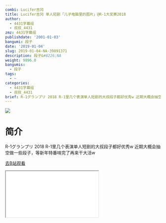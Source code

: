 ```yaml
---
combi: Lucifer吉冈
title: Lucifer吉冈 单人短剧「儿子电脑里的图片」@R-1大奖赛2018
author:
  - 4431字幕组
  - 叔叔_4431
zmz: 4431字幕组
publishdate: '2001-01-03'
bangumi: 段子
date: '2019-01-04'
slug: 2019-01-04-NA-39891371
description: 段子&#8226;NA
weight: 9896.0
bangumis:
  - 段子
tags:
  - ~
categories:
  - 4431字幕组
  - 叔叔_4431
brief: R-1グランプリ 2018 R-1里几个表演单人短剧的大叔段子都好优秀w 近期大概会抽空做一些段子，等新年特番啃完了再来干大活w
---
```

![](https://i.imgur.com/NdtL7NC.jpg)
# 简介  
R-1グランプリ 2018
R-1里几个表演单人短剧的大叔段子都好优秀w
近期大概会抽空做一些段子，等新年特番啃完了再来干大活w  

[去B站观看](https://www.bilibili.com/video/av39891371/)
<div class ="resp-container"><iframe class="testiframe" src="//player.bilibili.com/player.html?aid=39891371"", scrolling="no", allowfullscreen="true" > </iframe></div> 
